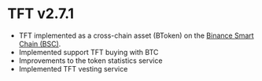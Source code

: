  # TFT v2.7.1
- TFT implemented as a cross-chain asset (BToken) on the [Binance Smart Chain (BSC)](https://www.binance.org/en/smartChain).
- Implemented support TFT buying with BTC
- Improvements to the token statistics service
- Implemented TFT vesting service
